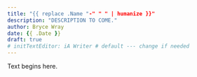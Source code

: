 ```yaml
---
title: "{{ replace .Name "-" " " | humanize }}"
description: "DESCRIPTION TO COME."
author: Bryce Wray
date: {{ .Date }}
draft: true
# initTextEditor: iA Writer # default --- change if needed
---
```


Text begins here.

<!--more-->
